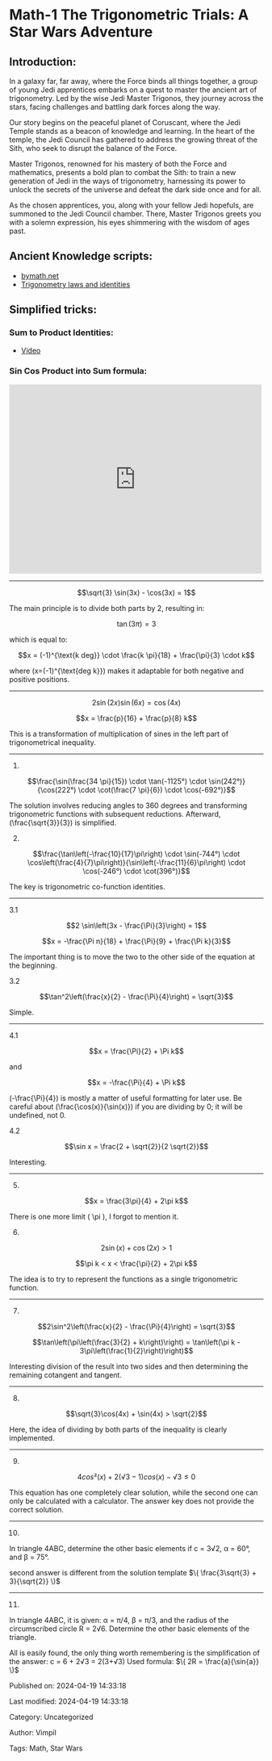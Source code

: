# Math-1 The Trigonometric Trials: A Star Wars Adventure

## Introduction:

In a galaxy far, far away, where the Force binds all things together, a group of young Jedi apprentices embarks on a quest to master the ancient art of trigonometry. Led by the wise Jedi Master Trigonos, they journey across the stars, facing challenges and battling dark forces along the way.

Our story begins on the peaceful planet of Coruscant, where the Jedi Temple stands as a beacon of knowledge and learning. In the heart of the temple, the Jedi Council has gathered to address the growing threat of the Sith, who seek to disrupt the balance of the Force.

Master Trigonos, renowned for his mastery of both the Force and mathematics, presents a bold plan to combat the Sith: to train a new generation of Jedi in the ways of trigonometry, harnessing its power to unlock the secrets of the universe and defeat the dark side once and for all.

As the chosen apprentices, you, along with your fellow Jedi hopefuls, are summoned to the Jedi Council chamber. There, Master Trigonos greets you with a solemn expression, his eyes shimmering with the wisdom of ages past.

## Ancient Knowledge scripts:

- [bymath.net](https://bymath.net)
- [Trigonometry laws and identities](https://www.eeweb.com/wp-content/uploads/tools-assets-math-help-trigonometry-laws-and-identities-small.png)

## Simplified tricks:

### Sum to Product Identities:

- [Video](https://www.youtube.com/watch?v=BCJrQDH1Fok&ab_channel=TeachingBooth)

### Sin Cos Product into Sum formula:

<iframe width="500" height="375" src="https://www.youtube.com/embed/r64gA34VOnY?feature=oembed" frameborder="0" allow="accelerometer; autoplay; clipboard-write; encrypted-media; gyroscope; picture-in-picture; web-share" allowfullscreen></iframe>

---

$$\sqrt{3} \sin(3x) - \cos(3x) = 1$$

The main principle is to divide both parts by 2, resulting in:

$$\tan(3 \pi) = 3$$

which is equal to:

$$x = (-1)^{\text{k deg}} \cdot \frac{k \pi}{18} + \frac{\pi}{3} \cdot k$$

where \(x=(-1)^{\text{deg k}}\) makes it adaptable for both negative and positive positions.

---

$$2 \sin(2x) \sin(6x) = \cos(4x)$$

$$x = \frac{p}{16} + \frac{p}{8} k$$

This is a transformation of multiplication of sines in the left part of trigonometrical inequality.

---

1.

$$\frac{\sin(\frac{34 \pi}{15}) \cdot \tan(-1125°) \cdot \sin(242°)}{\cos(222°) \cdot \cot(\frac{7 \pi}{6}) \cdot \cos(-692°)}$$

The solution involves reducing angles to 360 degrees and transforming trigonometric functions with subsequent reductions. Afterward, \(\frac{\sqrt{3}}{3}\) is simplified.

2.

$$\frac{\tan\left(-\frac{10}{17}\pi\right) \cdot \sin(-744°) \cdot \cos\left(\frac{4}{7}\pi\right)}{\sin\left(-\frac{11}{6}\pi\right) \cdot \cos(-246°) \cdot \cot(396°)}$$

The key is trigonometric co-function identities.

---

3.1

$$2 \sin\left(3x - \frac{\Pi}{3}\right) = 1$$

$$x = -\frac{\Pi n}{18} + \frac{\Pi}{9} + \frac{\Pi k}{3}$$

The important thing is to move the two to the other side of the equation at the beginning.

3.2

$$\tan^2\left(\frac{x}{2} - \frac{\Pi}{4}\right) = \sqrt{3}$$

Simple.

---

4.1

$$x = \frac{\Pi}{2} + \Pi k$$

and

$$x = -\frac{\Pi}{4} + \Pi k$$

\(-\frac{\Pi}{4}\) is mostly a matter of useful formatting for later use. Be careful about \(\frac{\cos(x)}{\sin(x)}\) if you are dividing by 0; it will be undefined, not 0.

4.2

$$\sin x = \frac{2 + \sqrt{2}}{2 \sqrt{2}}$$

Interesting.

---

5.

$$x = \frac{3\pi}{4} + 2\pi k$$

There is one more limit \( \pi \), I forgot to mention it.

6.

$$2\sin(x) + \cos(2x) > 1$$

$$\pi k < x < \frac{\pi}{2} + 2\pi k$$

The idea is to try to represent the functions as a single trigonometric function.

---

7.

$$2\sin^2\left(\frac{x}{2} - \frac{\Pi}{4}\right) = \sqrt{3}$$

$$\tan\left(\pi\left(\frac{3}{2} + k\right)\right) = \tan\left(\pi k - 3\pi\left(\frac{1}{2}\right)\right)$$

Interesting division of the result into two sides and then determining the remaining cotangent and tangent.

---

8.

$$\sqrt{3}\cos(4x) + \sin(4x) > \sqrt{2}$$

Here, the idea of dividing by both parts of the inequality is clearly implemented.

---

9.

$$4cos²(x) + 2(√3 - 1)cos(x) - √3 ≤ 0$$

This equation has one completely clear solution, while the second one can only be calculated with a calculator. The answer key does not provide the correct solution.

---

10.

In triangle 4ABC, determine the other basic elements if c = 3√2, α = 60°, and β = 75°.

second answer is different from the solution template $\( \frac{3\sqrt{3} + 3}{\sqrt{2}} \)$

---

11.

In triangle 4ABC, it is given: α = π/4, β = π/3, and the radius of the circumscribed circle R = 2√6. Determine the other basic elements of the triangle.

All is easily found, the only thing worth remembering is the simplification of the answer: c = 6 + 2√3 = 2(3+√3)
Used formula: $\( 2R = \frac{a}{\sin{a}} \)$

Published on: 2024-04-19 14:33:18

Last modified: 2024-04-19 14:33:18

Category: Uncategorized

Author: Vimpil

Tags: Math, Star Wars
